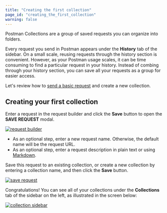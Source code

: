 ```yaml
---
title: "Creating the first collection"
page_id: "creating_the_first_collection"
warning: false
---
```


Postman Collections are a group of saved requests you can organize into folders.

Every request you send in Postman appears under the **History** tab of the sidebar. On a small scale, reusing requests through the history section is convenient. However, as your Postman usage scales, it can be time consuming to find a particular request in your history. Instead of combing through your history section, you can save all your requests as a group for easier access.

Let's review how to [send a basic request](/docs/v6/postman/launching_postman/sending_the_first_request) and create a new collection.

## Creating your first collection

Enter a request in the request builder and click the **Save** button to open the **SAVE REQUEST** modal.

[![request builder](https://s3.amazonaws.com/postman-static-getpostman-com/postman-docs/SaveRequest1.png)](https://s3.amazonaws.com/postman-static-getpostman-com/postman-docs/SaveRequest1.png)

* As an optional step, enter a new request name. Otherwise, the default name will be the request URL.
* As an optional step, enter a request description in plain text or using [Markdown](/docs/v6/postman/collections/using_markdown_for_descriptions).

Save this request to an existing collection, or create a new collection by entering a collection name, and then click the **Save** button.

[![save request](https://s3.amazonaws.com/postman-static-getpostman-com/postman-docs/SaveRequest.png)](https://s3.amazonaws.com/postman-static-getpostman-com/postman-docs/SaveRequest.png)

Congratulations! You can see all of your collections under the **Collections** tab of the sidebar on the left, as illustrated in the screen below:

[![collection sidebar](https://s3.amazonaws.com/postman-static-getpostman-com/postman-docs/Creating_first_collection_sidebar1.png)](https://s3.amazonaws.com/postman-static-getpostman-com/postman-docs/Creating_first_collection_sidebar1.png)
